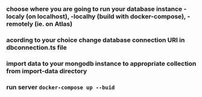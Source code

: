 ### choose where you are going to run your database instance -localy (on localhost), -localhy (build with docker-compose), -remotely (ie. on Atlas)
### acording to your choice change database connection URI in dbconnection.ts file
### import data to your mongodb instance to appropriate collection from import-data directory
### run server `docker-compose up --buid`